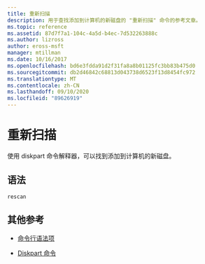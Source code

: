 ```yaml
---
title: 重新扫描
description: 用于查找添加到计算机的新磁盘的 "重新扫描" 命令的参考文章。
ms.topic: reference
ms.assetid: 87d7f7a1-104c-4a5d-b4ec-7d532263888c
ms.author: lizross
author: eross-msft
manager: mtillman
ms.date: 10/16/2017
ms.openlocfilehash: bd6e3fdda91d2f31fa8a8b01125fc3bb83b475d0
ms.sourcegitcommit: db2d46842c68813d043738d6523f13d8454fc972
ms.translationtype: MT
ms.contentlocale: zh-CN
ms.lasthandoff: 09/10/2020
ms.locfileid: "89626919"
---
```

# <a name="rescan"></a>重新扫描

使用 diskpart 命令解释器，可以找到添加到计算机的新磁盘。

## <a name="syntax"></a>语法

```
rescan
```

## <a name="additional-references"></a>其他参考

- [命令行语法项](command-line-syntax-key.md)

- [Diskpart 命令](diskpart.md)